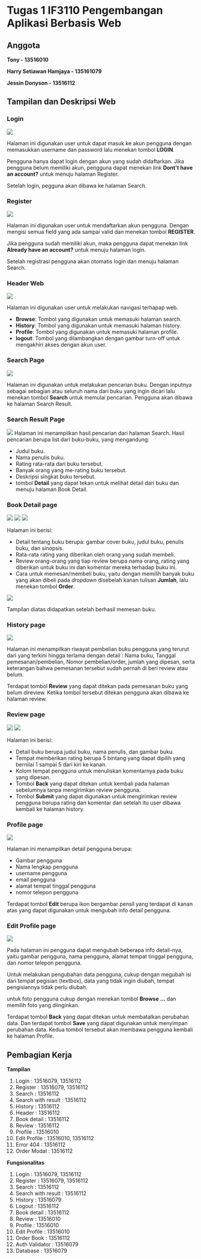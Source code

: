 # Tugas 1 IF3110 Pengembangan Aplikasi Berbasis Web

## Anggota

**Tony - 13516010**

**Harry Setiawan Hamjaya - 135161079**

**Jessin Donyson - 13516112**

## Tampilan dan Deskripsi Web

### Login

![](mocks/screenshot/login.JPG)

Halaman ini digunakan user untuk dapat masuk ke akun pengguna dengan memasukkan username dan password lalu menekan tombol **LOGIN**.

Pengguna hanya dapat login dengan akun yang sudah didaftarkan. Jika pengguna belum memiliki akun, pengguna dapat menekan link **Dont't have an account?** untuk menuju halaman Register.

Setelah login, pegguna akan dibawa ke halaman Search.

### Register

![](mocks/screenshot/register.JPG)

Halaman ini digunakan user untuk mendaftarkan akun pengguna.
Dengan mengisi semua field yang ada sampai valid dan menekan tombol **REGISTER**.

Jika pengguna sudah memiliki akun, maka pengguna dapat menekan link **Already have an account?** untuk menuju halaman login.

Setelah registrasi pengguna akan otomatis login dan menuju halaman Search.

### Header Web

![](mocks/screenshot/header.JPG)

Halaman ini digunakan user untuk melakukan navigasi terhapap web.
- **Browse**: Tombol yang digunakan untuk memasuki halaman search.
- **History**: Tombol yang digunakan untuk memasuki halaman history.
- **Profile**: Tombol yang digunakan untuk memasuki halaman profile.
- **logout**: Tombol yang dilambangkan dengan gambar turn-off untuk mengakhiri akses dengan akun user.

### Search Page

![](mocks/screenshot/search.JPG)

Halaman ini digunakan untuk melakukan pencarian buku.
Dengan inputnya sebagai  sebagian atau seluruh nama dari buku yang ingin dicari lalu menekan tombol **Search** untuk memulai pencarian. Pengguna akan dibawa ke halaman Search Result.

### Search Result Page

![](mocks/screenshot/search-result.JPG)
Halaman ini menampilkan hasil pencarian dari halaman Search.
Hasil pencarian berupa list dari buku-buku, yang mengandung:
* Judul buku.
* Nama penulis buku.
* Rating rata-rata dari buku tersebut.
* Banyak orang yang me-rating buku tersebut.
* Deskripsi singkat buku tersebut.
* tombol **Detail** yang dapat tekan untuk melihat detail dari buku dan menuju halaman Book Detail.


### Book Detail page

![](mocks/screenshot/book-detail1.JPG)
![](mocks/screenshot/book-detail2.png)
![](mocks/screenshot/book-detail1.png)


Halaman ini berisi:
* Detail tentang buku berupa: gambar cover buku, judul buku, penulis buku, dan sinopsis.
* Rata-rata rating yang diberikan oleh orang yang sudah membeli.
* Review orang-orang yang tiap review berupa nama orang, rating yang diberikan untuk buku ini dan komentar mereka terhadap buku ini.
* Cara untuk memesan/membeli buku, yaitu dengan memilih banyak buku yang akan dibeli pada *dropdown* disebelah kanan tulisan **Jumlah**, lalu menekan tombol **Order**.

![](mocks/screenshot/book-order.JPG)

Tampilan diatas didapatkan setelah berhasil memesan buku.

### History page

![](mocks/screenshot/history.JPG)

Halaman ini menampilkan riwayat pembelian buku pengguna yang terurut dari yang terkini hingga terlama dengan detail : Nama buku, Tanggal pemesanan/pembelian, Nomor pembelian/order, jumlah yang dipesan, serta keterangan bahwa pemesanan tersebut sudah pernah di beri review atau belum.

Terdapat tombol **Review** yang dapat ditekan pada pemesanan buku yang belum direview. Ketika tombol tersebut ditekan pengguna akan dibawa ke halaman review. 

### Review page

![](mocks/screenshot/review1.JPG)
![](mocks/screenshot/review2.JPG)

Halaman ini berisi:
* Detail buku berupa judul buku, nama penulis, dan gambar buku.
* Tempat memberikan rating berupa 5 bintang yang dapat dipilih yang bernilai 1 sampai 5 dari kiri ke kanan.
* Kolom tempat pengguna untuk menuliskan komentarnya pada buku yang dipesan.
* Tombol **Back** yang dapat ditekan untuk kembali pada halaman sebelumnya tanpa mengirimkan review pengguna.
* Tombol **Submit** yang dapat digunakan untuk mengirimkan review pengguna berupa rating dan komentar dan setelah itu user dibawa kembali ke halaman history.

### Profile page

![](mocks/screenshot/profile.JPG)

Halaman ini menampilkan detail pengguna berupa:
* Gambar pengguna
* Nama lengkap pengguna
* username pengguna
* email pengguna
* alamat tempat tinggal pengguna
* nomor telepon pengguna

Terdapat tombol **Edit** berupa ikon bergambar pensil yang terdapat di kanan atas yang dapat digunakan untuk mengubah info detail pengguna.

### Edit Profile page

![](mocks/screenshot/profile-edit.JPG)

Pada halaman ini pengguna dapat mengubah beberapa info detail-nya, yaitu gambar pengguna, nama pengguna, alamat tempat tinggal pengguna, dan nomor telepon pengguna.

Untuk melakukan pengubahan data pengguna, cukup dengan megubah isi dari tempat pegisian (textbox), data yang tidak ingin diubah, tempat pengisiannya tidak perlu diubah.

untuk foto pengguna cukup dengan menekan tombol **Browse ...** dan memilih foto yang diinginkan.

Terdapat tombol **Back** yang dapat ditekan untuk membatalkan perubahan data. Dan terdapat tombol **Save** yang dapat digunakan untuk menyimpan perubahan data. Kedua tombol tersebut akan membawa pengguna kembali ke halaman Profile.

## Pembagian Kerja

**Tampilan**
1. Login : 13516079, 13516112
2. Register : 13516079, 13516112
3. Search : 13516112
4. Search with result : 13516112
5. History : 13516112
6. Header : 13516112
7. Book detail : 13516112
8. Review : 13516112
9. Profile : 13516010
10. Edit Profile : 13516010, 13516112
11. Error 404 : 13516112
12. Order Modal : 13516112

**Fungsionalitas**
1. Login : 13516079, 13516112
2. Register : 13516079, 13516112
3. Search : 13516112
4. Search with result : 13516112
5. History : 13516079
6. Logout : 13516112
7. Book detail : 13516112
8. Review : 13516010
9. Profile : 13516010
10. Edit Profile : 13516010
11. Order Book : 13516112
12. Auth Validator : 13516079
14. Database : 13516079